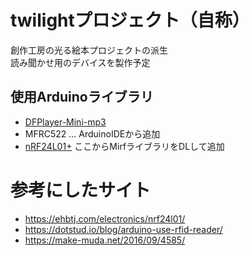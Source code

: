 # twilightプロジェクト（自称）
創作工房の光る絵本プロジェクトの派生  
読み聞かせ用のデバイスを製作予定

## 使用Arduinoライブラリ
- [DFPlayer-Mini-mp3](https://github.com/DFRobot/DFPlayer-Mini-mp3)
- MFRC522 ... ArduinoIDEから追加
- [nRF24L01+](http://playground.arduino.cc/InterfacingWithHardware/Nrf24L01#.UyByz_l_vh4)
ここからMirfライブラリをDLして追加


# 参考にしたサイト
- https://ehbtj.com/electronics/nrf24l01/
- https://dotstud.io/blog/arduino-use-rfid-reader/
- https://make-muda.net/2016/09/4585/
